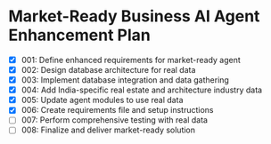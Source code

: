 # Market-Ready Business AI Agent Enhancement Plan

- [X] 001: Define enhanced requirements for market-ready agent
- [X] 002: Design database architecture for real data
- [X] 003: Implement database integration and data gathering
- [X] 004: Add India-specific real estate and architecture industry data
- [X] 005: Update agent modules to use real data
- [X] 006: Create requirements file and setup instructions
- [ ] 007: Perform comprehensive testing with real data
- [ ] 008: Finalize and deliver market-ready solution
